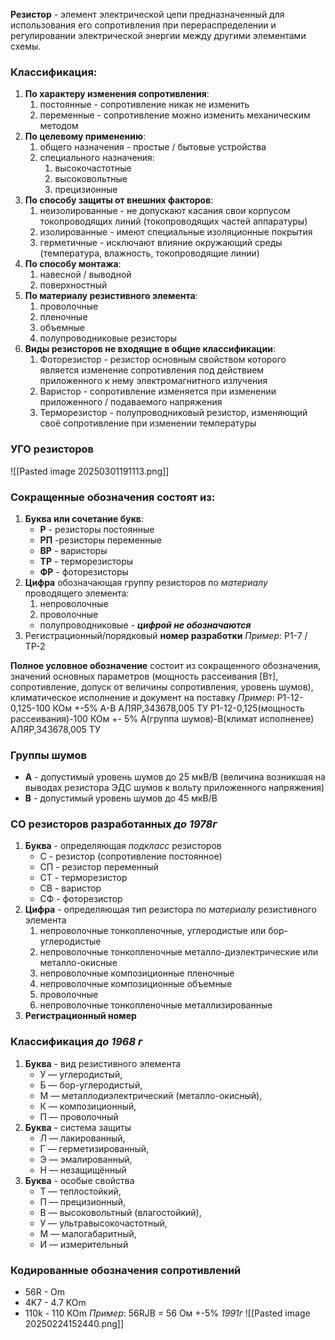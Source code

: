 **Резистор** - элемент электрической цепи предназначенный для использования его сопротивления при перераспределении и регулировании электрической энергии между другими элементами схемы.
### Классификация: 
1. **По характеру изменения сопротивления**:
	1. постоянные - сопротивление никак не изменить
	2. переменные - сопротивление можно изменить механическим методом
2.  **По целевому применению**:
	1. общего назначения - простые / бытовые устройства
	2. специального назначения:
		1. высокочастотные
		2. высоковольтные 
		3. прецизионные
3. **По способу защиты от внешних факторов**:
	1. неизолированные - не допускают касания свои корпусом токопроводящих линий (токопроводящих частей аппаратуры)
	2. изолированные - имеют специальные изоляционные покрытия
	3. герметичные - исключают влияние окружающий среды (температура, влажность, токопроводящие линии)
4. **По способу монтажа**:
	1. навесной / выводной
	2. поверхностный
5. **По материалу резистивного элемента**:
	1. проволочные 
	2. пленочные
	3. объемные
	4. полупроводниковые резисторы
6. **Виды резисторов не входящие в общие классификации**:
	1. Фоторезистор - резистор основным свойством которого является изменение сопротивления под действием приложенного к нему электромагнитного излучения 
	2. Варистор - сопротивление изменяется при изменении приложенного / подаваемого напряжения
	3. Терморезистор - полупроводниковый резистор, изменяющий своё сопротивление при изменении температуры
### УГО резисторов
![[Pasted image 20250301191113.png]]
### Сокращенные обозначения состоят из:
1. **Буква или сочетание букв**:
	- **Р** - резисторы постоянные
	- **РП** -резисторы переменные
	- **ВР** - варисторы
	- **ТР** - терморезисторы
	- **ФР** - фоторезисторы
2. **Цифра** обозначающая группу резисторов по *материалу* проводящего элемента:
	1. непроволочные
	2. проволочные
	- полупроводниковые -  ***цифрой не обозначаются***
3. Регистрационный/порядковый **номер разработки**
*Пример*: Р1-7 / ТР-2

**Полное условное обозначение** состоит из сокращенного обозначения, значений основных параметров (мощность рассеивания \[Вт], сопротивление, допуск от величины сопротивления, уровень шумов), климатическое исполнение и документ на поставку 
*Пример*: Р1-12-0,125-100 КОм +-5% А-В АЛЯР,343678,005 ТУ
Р1-12-0,125(мощность рассеивания)-100 КОм +- 5% А(группа шумов)-В(климат исполненее) АЛЯР,343678,005 ТУ	
### Группы шумов
- **А** - допустимый уровень шумов до 25 мкВ/В (величина возникшая на выводах резистора ЭДС шумов к вольту приложенного напряжения)
- **В** - допустимый уровень шумов до 45 мкВ/В
### СО резисторов разработанных *до 1978г*
1. **Буква** - определяющая *подкласс* резисторов
	- С - резистор (сопротивление постоянное)
	- СП - резистор переменный
	- СТ - терморезистор
	- СВ - варистор
	- СФ - фоторезистор
2. **Цифра** - определяющая тип резистора по *материалу* резистивного элемента
	1. непроволочные тонкопленочные, углеродистые или бор-углеродистые
	2. непроволочные тонкопленочные металло-диэлектрические или металло-окисные
	3. непроволочные композиционные пленочные
	4. непроволочные композиционные объемные 
	5. проволочные 
	6. непроволочные тонкопленочные металлизированные
3. **Регистрационный номер**
### Классификация *до 1968 г*
1. **Буква** - вид резистивного элемента
	- У — углеродистый, 
	- Б — бор-углеродистый, 
	- М — металлодиэлектрический (металло-окисный), 
	- К — композиционный, 
	- П — проволочный
2. **Буква** - система защиты
	- Л — лакированный,
	- Г — герметизированный, 
	- Э — эмалированный, 
	- Н — незащищённый
3. **Буква** - особые свойства
	- Т — теплостойкий, 
	- П — прецизионный, 
	- В — высоковольтный (влагостойкий), 
	- У — ультравысокочастотный, 
	- М — малогабаритный, 
	- И — измерительный
### Кодированные обозначения сопротивлений
- 56R - Om
- 4K7 - 4.7 KOm
- 110k - 110 KOm
*Пример*: 56RJB = 56 Ом +-5% *1991г*
![[Pasted image 20250224152440.png]]



















